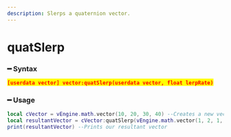 ```yaml
---
description: Slerps a quaternion vector.
---
```


# quatSlerp

### ━ Syntax

<mark style="color:red;">**`[userdata vector] vector:quatSlerp(userdata vector, float lerpRate)`**</mark>

### ━ Usage

```lua
local cVector = vEngine.math.vector(10, 20, 30, 40) --Creates a new vector
local resultantVector = cVector:quatSlerp(vEngine.math.vector(1, 2, 1, 5), 0.5) --Slerps our quaternion vector
print(resultantVector) --Prints our resultant vector
```
